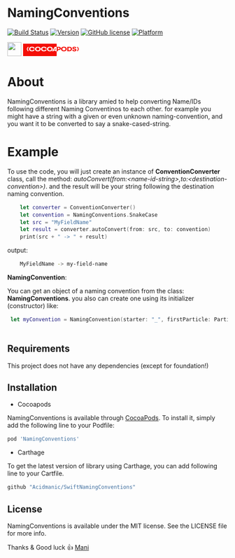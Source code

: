# NamingConventions

[![Build Status](https://travis-ci.org/Acidmanic/SwiftNamingConventions.svg?branch=master)](https://travis-ci.org/Acidmanic/SwiftNamingConventions)
[![Version](https://img.shields.io/cocoapods/v/NamingConventions.svg?style=flat)](https://cocoapods.org/pods/NamingConventions)
[![GitHub license](https://img.shields.io/github/license/Acidmanic/SwiftNamingConventions.svg)](https://github.com/Acidmanic/SwiftNamingConventions/blob/master/LICENSE)
[![Platform](https://img.shields.io/cocoapods/p/NamingConventions.svg?style=flat)](https://cocoapods.org/pods/NamingConventions)

<img src="https://raw.githubusercontent.com/Carthage/Carthage/master/Logo/PNG/colored.png" width="32px" height="32px" />  <img src="https://raw.githubusercontent.com/CocoaPods/shared_resources/master/img/CocoaPods-Logo-Highlight.png" width="128px" height="32px" />




About
====

NamingConventions is a library amied to help converting Name/IDs following different Naming Conventinos to each other. for example you might have a string with a given or even unknown naming-convention, and you want it to be converted to say a snake-cased-string. 

Example
=====

To use the code, you will just create an instance of **ConventionConverter** class, call the method: *autoConvert(from:&lt;name-id-string&gt;,to:&lt;destination-convention&gt;)*. and the result will be your string following the destination naming convention.


```swift
	let converter = ConventionConverter()
	let convention = NamingConventions.SnakeCase
	let src = "MyFieldName"
	let result = converter.autoConvert(from: src, to: convention)
	print(src + " -> " + result)
```
output:

```bash
	MyFieldName -> my-field-name
```


**NamingConvention**:

You can get an object of a naming convention from the class: **NamingConventions**. you also can create one using its initializer (constructor) like: 
```swift
 let myConvention = NamingConvention(starter: "_", firstParticle: ParticleCase.Lower, otherParticles: ParticleCase.Pretty, separator: "")
 
```


## Requirements

This project does not have any dependencies (except for foundation!)

## Installation

*	Cocoapods

NamingConventions is available through [CocoaPods](https://cocoapods.org). To install
it, simply add the following line to your Podfile:

```ruby
pod 'NamingConventions'
```

*	Carthage

To get the latest version of library using Carthage, you can add following line to your Cartfile.

```bash
github "Acidmanic/SwiftNamingConventions"
```


## License

NamingConventions is available under the MIT license. See the LICENSE file for more info.


Thanks & Good luck 👍
[Mani](https://about.me/moayedi)